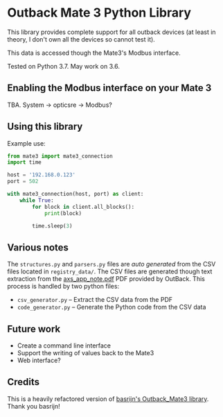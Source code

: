 # Outback Mate 3 Python Library

This library provides complete support for all outback devices (at least in theory, 
I don't own all the devices so cannot test it).

This data is accessed though the Mate3's Modbus interface.

Tested on Python 3.7. May work on 3.6.

## Enabling the Modbus interface on your Mate 3

TBA. System -> opticsre -> Modbus?

## Using this library

Example use:

```python
from mate3 import mate3_connection
import time

host = '192.168.0.123'
port = 502

with mate3_connection(host, port) as client:
    while True:
        for block in client.all_blocks():
            print(block)

        time.sleep(3)
```

## Various notes

The `structures.py` and `parsers.py` files are *auto generated* 
from the CSV files located in `registry_data/`. The CSV files are 
generated though text extraction from the 
[axs_app_note.pdf](http://www.outbackpower.com/downloads/documents/appnotes/axs_app_note.pdf) 
PDF provided by OutBack. This process is handled by two python files:

* `csv_generator.py` – Extract the CSV data from the PDF
* `code_generator.py` – Generate the Python code from the CSV data

## Future work

* Create a command line interface
* Support the writing of values back to the Mate3
* Web interface?

## Credits

This is a heavily refactored version of 
[basrijn's Outback_Mate3 library](https://github.com/basrijn/Outback_Mate3).
Thank you basrijn!
